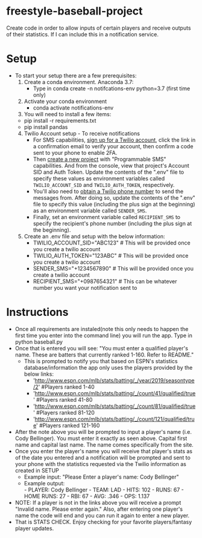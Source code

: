 # freestyle-baseball-project
Create code in order to allow inputs of certain players and receive outputs of their statistics. If I can include this in a notification service.

# Setup
- To start your setup there are a few prerequisites:
    1. Create a conda environment. Anaconda 3.7:
        - Type in conda create -n notifcations-env python=3.7 (first time only)
    2. Activate your conda environment
        - conda activate notifications-env
    3. You will need to install a few items:
     - pip install -r requirements.txt
     - pip install pandas
    4. Twilio Account setup - To receive notifications
        - For SMS capabilities, [sign up for a Twilio account](https://www.twilio.com/try-twilio), click the link in a confirmation email to verify your account, then confirm a code sent to your phone to enable 2FA.
        - Then [create a new project](https://www.twilio.com/console/projects/create) with "Programmable SMS" capabilities. And from the console, view that project's Account SID and Auth Token. Update the contents of the ".env" file to specify these values as environment variables called `TWILIO_ACCOUNT_SID` and `TWILIO_AUTH_TOKEN`, respectively.
        - You'll also need to [obtain a Twilio phone number](https://www.twilio.com/console/sms/getting-started/build) to send the messages from. After doing so, update the contents of the ".env" file to specify this value (including the plus sign at the beginning) as an environment variable called `SENDER_SMS`.
        - Finally, set an environment variable called `RECIPIENT_SMS` to specify the recipient's phone number (including the plus sign at the beginning).
    5. Create an .env file and setup with the below information:
        - TWILIO_ACCOUNT_SID="ABC123" # This will be provided once you create a twilio account
        - TWILIO_AUTH_TOKEN="123ABC" # This will be provided once you create a twilio account
        - SENDER_SMS="+1234567890" # This will be provided once you create a twilio account
        - RECIPIENT_SMS="+0987654321" # This can be whatever number you want your notification sent to
  

# Instructions

- Once all requirements are instaled(note this only needs to happen the first time you enter into the command line) you will run the app. Type in python baseball.py
- Once that is entered you will see: "You must enter a qualified player's name. These are batters that currently ranked 1-160. Refer to README."
    - This is prompted to notify you that based on ESPN's statistics database/information the app only uses the players provided by the below links:
        - 'http://www.espn.com/mlb/stats/batting/_/year/2019/seasontype/2' #Players ranked 1-40
        - 'http://www.espn.com/mlb/stats/batting/_/count/41/qualified/true' #Players ranked 41-80
        - 'http://www.espn.com/mlb/stats/batting/_/count/81/qualified/true' #Players ranked 81-120
        - 'http://www.espn.com/mlb/stats/batting/_/count/121/qualified/true' #Players ranked 121-160
- After the note above you will be prompted to input a player's name (i.e. Cody Bellinger). You must enter it exactly as seen above. Capital first name and capital last name. The name comes specifically from the site. 
- Once you enter the player's name you will receive that player's stats as of the date you entered and a notification will be prompted and sent to your phone with the statistics requested via the Twilio information as created in SETUP
    - Example input: "Please Enter a player's name: Cody Bellinger"
    - Example output:   
                - PLAYER: Cody Bellinger
                - TEAM: LAD
                - HITS: 102
                - RUNS: 67
                - HOME RUNS: 27
                - RBI: 67
                - AVG: .346
                - OPS: 1.137
- NOTE: If a player is not in the links above you will receive a prompt "Invalid name. Please enter again." Also, after entering one player's name the code will end and you can run it again to enter a new player.
- That is STATS CHECK. Enjoy checking for your favorite players/fantasy player updates.
